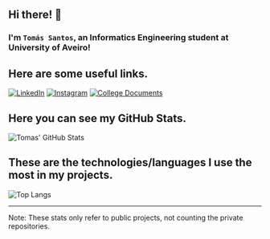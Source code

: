 
## Hi there! 👋 
### I'm `Tomás Santos`, an Informatics Engineering student at University of Aveiro!

## Here are some useful links.
[![LinkedIn](https://img.shields.io/badge/LinkedIn-0077B5?style=for-the-badge&logo=linkedin&logoColor=white)]([https://www.linkedin.com/in/tom%C3%A1s-fernandes-977033287/](https://www.instagram.com/tomassf8/))
[![Instagram](https://img.shields.io/badge/Instagram-E4405F?style=for-the-badge&logo=instagram&logoColor=white)](https://www.instagram.com/tomassf8/)
[![College Documents](https://img.shields.io/badge/Google_Cloud-4285F4?style=for-the-badge&logo=google-cloud&logoColor=white)](https://drive.google.com/drive/folders/1iE-8LAau8ikg_M7KbtG0uQk5tfdjuMG-?usp=drive_link)

## Here you can see my GitHub Stats.
![Tomas' GitHub Stats](https://github-readme-stats.vercel.app/api?username=tomasf18&show_icons=true&theme=gruvbox)

## These are the technologies/languages I use the most in my projects.
![Top Langs](https://github-readme-stats.vercel.app/api/top-langs/?username=tomasf18&hide_progress=false&layout=donut&theme=gruvbox)

---

Note: These stats only refer to public projects, not counting the private repositories.
